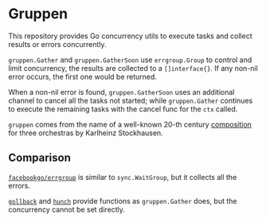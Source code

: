 # Gruppen

This repository provides Go concurrency utils to execute tasks and collect results or errors concurrently.

`gruppen.Gather` and `gruppen.GatherSoon` use `errgroup.Group` to control and limit concurrency, 
the results are collected to a `[]interface{}`. If any non-nil error occurs, the first one would be returned.

When a non-nil error is found, `gruppen.GatherSoon` uses an additional channel to cancel all the tasks not started;
while `gruppen.Gather` continues to execute the remaining tasks with the cancel func for the `ctx` called.

`gruppen` comes from the name of a well-known 20-th century [composition](https://en.wikipedia.org/wiki/Gruppen) for three orchestras by Karlheinz Stockhausen.

## Comparison

[`facebookgo/errgroup`](https://pkg.go.dev/github.com/facebookgo/errgroup) is similar to `sync.WaitGroup`, 
but it collects all the errors.

[`gollback`](https://github.com/vardius/gollback) and [`hunch`](https://github.com/AaronJan/Hunch)
provide functions as `gruppen.Gather` does, but the concurrency cannot be set directly.
